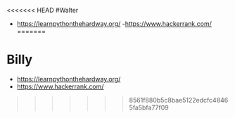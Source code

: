 <<<<<<< HEAD
#Walter

- https://learnpythonthehardway.org/
-https://www.hackerrank.com/
=======
# Billy
- https://learnpythonthehardway.org/
- https://www.hackerrank.com/
>>>>>>> 8561f880b5c8bae5122edcfc48465fa5bfa77f09

